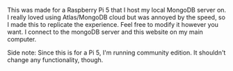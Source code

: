 This was made for a Raspberry Pi 5 that I host my local MongoDB server on.
I really loved using Atlas/MongoDB cloud but was annoyed by the speed, so I made this to replicate the experience.
Feel free to modify it however you want. 
I connect to the mongoDB server and this website on my main computer.

Side note:
   Since this is for a Pi 5, I'm running community edition. It shouldn't change any functionality, though.
